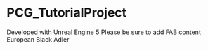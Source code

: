 # PCG_TutorialProject

Developed with Unreal Engine 5
Please be sure to add FAB content
European Black Adler